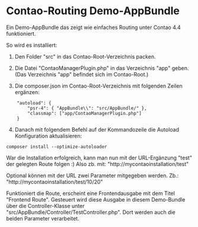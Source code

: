 # Contao-Routing Demo-AppBundle

Ein Demo-AppBundle das zeigt wie einfaches Routing unter Contao 4.4 funktioniert.

So wird es installiert:

1) Den Folder "src" in das Contao-Root-Verzeichnis packen.

2) Die Datei "ContaoManagerPlugin.php" in das Verzeichnis "app" geben.
(Das Verzeichnis "app" befindet sich im Contao-Root.)

3) Die composer.json im Contao-Root-Verzeichnis mit folgenden Zeilen ergänzen:
```
    "autoload": {
        "psr-4": { "AppBundle\\": "src/AppBundle/" },
        "classmap": ["app/ContaoManagerPlugin.php"]
    }
```

4) Danach mit folgendem Befehl auf der Kommandozeile die Autoload Konfiguration aktualisieren:
```
composer install --optimize-autoloader
```

War die Installation erfolgreich, kann man nun mit der URL-Ergänzung "test" der gelegten Route folgen :)
Also zb. mit: "http://mycontaoinstallation/test"

Optional können mit der URL zwei Parameter mitgegeben werden.
Zb.: "http://mycontaoinstallation/test/10/20"

Funktioniert die Route, erscheint eine Frontendausgabe mit dem Titel "Frontend Route".
Gesteuert wird diese Ausgabe in diesem Demo-Bundle über die Controller-Klasse unter "src/AppBundle/Controller/TestController.php". Dort werden auch die beiden Parameter verarbeitet.

